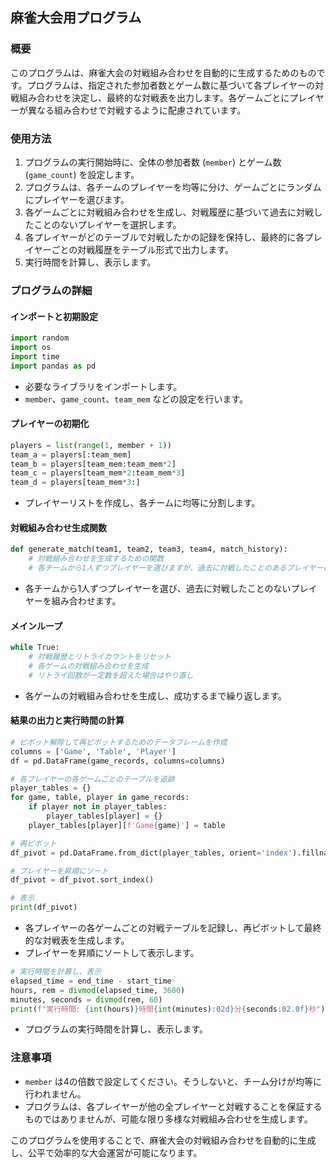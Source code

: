 ## 麻雀大会用プログラム

### 概要

このプログラムは、麻雀大会の対戦組み合わせを自動的に生成するためのものです。プログラムは、指定された参加者数とゲーム数に基づいて各プレイヤーの対戦組み合わせを決定し、最終的な対戦表を出力します。各ゲームごとにプレイヤーが異なる組み合わせで対戦するように配慮されています。

### 使用方法

1. プログラムの実行開始時に、全体の参加者数 (`member`) とゲーム数 (`game_count`) を設定します。
2. プログラムは、各チームのプレイヤーを均等に分け、ゲームごとにランダムにプレイヤーを選びます。
3. 各ゲームごとに対戦組み合わせを生成し、対戦履歴に基づいて過去に対戦したことのないプレイヤーを選択します。
4. 各プレイヤーがどのテーブルで対戦したかの記録を保持し、最終的に各プレイヤーごとの対戦履歴をテーブル形式で出力します。
5. 実行時間を計算し、表示します。

### プログラムの詳細

#### インポートと初期設定

```python
import random
import os
import time
import pandas as pd
```

- 必要なライブラリをインポートします。
- `member`、`game_count`、`team_mem` などの設定を行います。

#### プレイヤーの初期化

```python
players = list(range(1, member + 1))
team_a = players[:team_mem]
team_b = players[team_mem:team_mem*2]
team_c = players[team_mem*2:team_mem*3]
team_d = players[team_mem*3:]
```

- プレイヤーリストを作成し、各チームに均等に分割します。

#### 対戦組み合わせ生成関数

```python
def generate_match(team1, team2, team3, team4, match_history):
    # 対戦組み合わせを生成するための関数
    # 各チームから1人ずつプレイヤーを選びますが、過去に対戦したことのあるプレイヤーは除外します
```

- 各チームから1人ずつプレイヤーを選び、過去に対戦したことのないプレイヤーを組み合わせます。

#### メインループ

```python
while True:
    # 対戦履歴とリトライカウントをリセット
    # 各ゲームの対戦組み合わせを生成
    # リトライ回数が一定数を超えた場合はやり直し
```

- 各ゲームの対戦組み合わせを生成し、成功するまで繰り返します。

#### 結果の出力と実行時間の計算

```python
# ピボット解除して再ピボットするためのデータフレームを作成
columns = ['Game', 'Table', 'Player']
df = pd.DataFrame(game_records, columns=columns)

# 各プレイヤーの各ゲームごとのテーブルを追跡
player_tables = {}
for game, table, player in game_records:
    if player not in player_tables:
        player_tables[player] = {}
    player_tables[player][f'Game{game}'] = table

# 再ピボット
df_pivot = pd.DataFrame.from_dict(player_tables, orient='index').fillna('')

# プレイヤーを昇順にソート
df_pivot = df_pivot.sort_index()

# 表示
print(df_pivot)
```

- 各プレイヤーの各ゲームごとの対戦テーブルを記録し、再ピボットして最終的な対戦表を生成します。
- プレイヤーを昇順にソートして表示します。

```python
# 実行時間を計算し、表示
elapsed_time = end_time - start_time
hours, rem = divmod(elapsed_time, 3600)
minutes, seconds = divmod(rem, 60)
print(f"実行時間: {int(hours)}時間{int(minutes):02d}分{seconds:02.0f}秒")
```

- プログラムの実行時間を計算し、表示します。

### 注意事項

- `member` は4の倍数で設定してください。そうしないと、チーム分けが均等に行われません。
- プログラムは、各プレイヤーが他の全プレイヤーと対戦することを保証するものではありませんが、可能な限り多様な対戦組み合わせを生成します。

このプログラムを使用することで、麻雀大会の対戦組み合わせを自動的に生成し、公平で効率的な大会運営が可能になります。